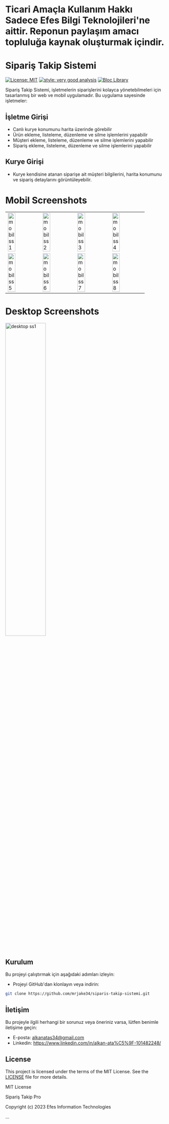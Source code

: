 # Ticari Amaçla Kullanım Hakkı Sadece Efes Bilgi Teknolojileri'ne aittir. Reponun paylaşım amacı topluluğa kaynak oluşturmak içindir.

# Sipariş Takip Sistemi

[![License: MIT](https://img.shields.io/badge/License-MIT-yellow.svg)](https://opensource.org/licenses/MIT) [![style: very good analysis](https://img.shields.io/badge/style-very_good_analysis-B22C89.svg)](https://pub.dev/packages/very_good_analysis) <a href="https://github.com/felangel/bloc"><img src="https://tinyurl.com/bloc-library" alt="Bloc Library"></a>

Sipariş Takip Sistemi, işletmelerin siparişlerini kolayca yönetebilmeleri için tasarlanmış bir web ve mobil uygulamadır. Bu uygulama sayesinde işletmeler:

## İşletme Girişi
- Canlı kurye konumunu harita üzerinde görebilir
- Ürün ekleme, listeleme, düzenleme ve silme işlemlerini yapabilir
- Müşteri ekleme, listeleme, düzenleme ve silme işlemlerini yapabilir
- Sipariş ekleme, listeleme, düzenleme ve silme işlemlerini yapabilir
## Kurye Girişi
- Kurye kendisine atanan siparişe ait müşteri bilgilerini, harita konumunu ve sipariş detaylarını görüntüleyebilir.

# Mobil Screenshots

<table>
  <tr>
    <td><img alt="mobil ss1" src="https://github.com/mrjake34/siparis_takip_sistemi_pro/assets/121731273/d986131d-64c7-4de0-bf08-705fda423369" width ="50%" height="50%"></td>
    <td><img alt="mobil ss2" src="https://github.com/mrjake34/siparis_takip_sistemi_pro/assets/121731273/754c0c5a-7c50-4cff-9f82-51082900d35e" width ="50%" height="50%"></td>
    <td><img alt="mobil ss3" src="https://github.com/mrjake34/siparis_takip_sistemi_pro/assets/121731273/8fb3a610-7f7c-4d58-8923-2741dc2244cf" width ="50%" height="50%"></td>
    <td><img alt="mobil ss4" src="https://github.com/mrjake34/siparis_takip_sistemi_pro/assets/121731273/adee0daf-4c69-4152-913a-85d2b1e9053a" width ="50%" height="50%"></td>
  </tr>
  <tr>
    <td><img alt="mobil ss5" src="https://github.com/mrjake34/siparis_takip_sistemi_pro/assets/121731273/4887a77a-a78f-4fb2-a332-16ee3cf89511" width ="50%" height="50%"></td>
    <td><img alt="mobil ss6" src="https://github.com/mrjake34/siparis_takip_sistemi_pro/assets/121731273/f26f144f-e605-4a20-aed1-fb0e7002b8f7" width ="50%" height="50%"></td>
    <td><img alt="mobil ss7" src="https://github.com/mrjake34/siparis_takip_sistemi_pro/assets/121731273/b075360b-7f1c-4665-98c0-56ab7964defb" width ="50%" height="50%"></td>
    <td><img alt="mobil ss8" src="https://github.com/mrjake34/siparis_takip_sistemi_pro/assets/121731273/4aadafed-38f4-4d91-9d4f-d9f457204945" width ="50%" height="50%"></td>
  </tr>
</table>



# Desktop Screenshots
<picture>
<img alt="desktop ss1" src="https://github.com/mrjake34/siparis_takip_sistemi_pro/assets/121731273/7f0095c7-6e26-4e49-aa59-3346601a164c" width ="50%" height="50%">
</picture>

## Kurulum

Bu projeyi çalıştırmak için aşağıdaki adımları izleyin:

- Projeyi GitHub'dan klonlayın veya indirin:

```bash
git clone https://github.com/mrjake34/siparis-takip-sistemi.git
```

## İletişim

Bu projeyle ilgili herhangi bir sorunuz veya öneriniz varsa, lütfen benimle iletişime geçin:

- E-posta: alkanatas34@gmail.com
- Linkedin: https://www.linkedin.com/in/alkan-ata%C5%9F-101482248/

## License

This project is licensed under the terms of the MIT License. See the [LICENSE](LICENSE) file for more details.

MIT License

Sipariş Takip Pro

Copyright (c) 2023 Efes Information Technologies

...